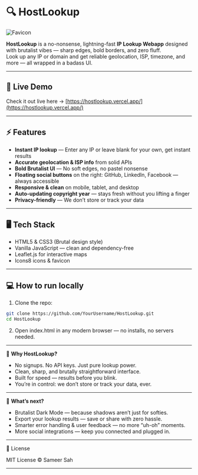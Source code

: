# 🔍 HostLookup

![Favicon](https://img.icons8.com/?size=100&id=DlJFFoBzzk7t&format=png&color=000000)

**HostLookup** is a no-nonsense, lightning-fast **IP Lookup Webapp** designed with brutalist vibes — sharp edges, bold borders, and zero fluff.  
Look up any IP or domain and get reliable geolocation, ISP, timezone, and more — all wrapped in a badass UI.

---

## 🚀 Live Demo  
Check it out live here → [https://hostlookup.vercel.app/](https://hostlookup.vercel.app/)

---

## ⚡ Features

- **Instant IP lookup** — Enter any IP or leave blank for your own, get instant results  
- **Accurate geolocation & ISP info** from solid APIs  
- **Bold Brutalist UI** — No soft edges, no pastel nonsense  
- **Floating social buttons** on the right: GitHub, LinkedIn, Facebook — always accessible  
- **Responsive & clean** on mobile, tablet, and desktop  
- **Auto-updating copyright year** — stays fresh without you lifting a finger  
- **Privacy-friendly** — We don’t store or track your data  

---

## 🖥️ Tech Stack

- HTML5 & CSS3 (Brutal design style)  
- Vanilla JavaScript — clean and dependency-free  
- Leaflet.js for interactive maps  
- Icons8 icons & favicon  

---

## 💻 How to run locally

1. Clone the repo:  
```bash
git clone https://github.com/YourUsername/HostLookup.git
cd HostLookup
```

2. Open index.html in any modern browser — no installs, no servers needed.

--- 

🎯 **Why HostLookup?**

- No signups. No API keys. Just pure lookup power.  
- Clean, sharp, and brutally straightforward interface.  
- Built for speed — results before you blink.  
- You’re in control: we don’t store or track your data, ever.

---

🔮 **What’s next?**

- Brutalist Dark Mode — because shadows aren’t just for softies.  
- Export your lookup results — save or share with zero hassle.  
- Smarter error handling & user feedback — no more “uh-oh” moments.  
- More social integrations — keep you connected and plugged in.

---

📄 License

MIT License © Sameer Sah

---

